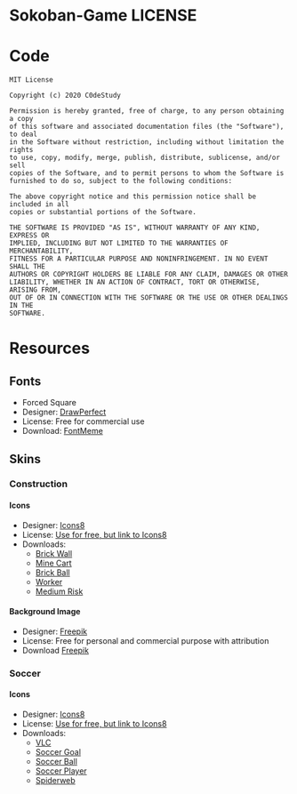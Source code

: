 # Sokoban-Game LICENSE

# Code
```
MIT License

Copyright (c) 2020 C0deStudy

Permission is hereby granted, free of charge, to any person obtaining a copy
of this software and associated documentation files (the "Software"), to deal
in the Software without restriction, including without limitation the rights
to use, copy, modify, merge, publish, distribute, sublicense, and/or sell
copies of the Software, and to permit persons to whom the Software is
furnished to do so, subject to the following conditions:

The above copyright notice and this permission notice shall be included in all
copies or substantial portions of the Software.

THE SOFTWARE IS PROVIDED "AS IS", WITHOUT WARRANTY OF ANY KIND, EXPRESS OR
IMPLIED, INCLUDING BUT NOT LIMITED TO THE WARRANTIES OF MERCHANTABILITY,
FITNESS FOR A PARTICULAR PURPOSE AND NONINFRINGEMENT. IN NO EVENT SHALL THE
AUTHORS OR COPYRIGHT HOLDERS BE LIABLE FOR ANY CLAIM, DAMAGES OR OTHER
LIABILITY, WHETHER IN AN ACTION OF CONTRACT, TORT OR OTHERWISE, ARISING FROM,
OUT OF OR IN CONNECTION WITH THE SOFTWARE OR THE USE OR OTHER DEALINGS IN THE
SOFTWARE.
```

# Resources

## Fonts
+ Forced Square
+ Designer: [DrawPerfect](https://drawperfect.com)
+ License: Free for commercial use
+ Download: [FontMeme](https://fontmeme.com/fonts/forced-square-font)

## Skins

### Construction
#### Icons
+ Designer: [Icons8](https://icons8.com)
+ License: [Use for free, but link to Icons8](https://icons8.com/license)
+ Downloads:
  - [Brick Wall](https://icons8.com/icons/set/brick-wall)
  - [Mine Cart](https://icons8.com/icons/set/mine-cart)
  - [Brick Ball](https://icons8.com/icons/set/brick-emoji)
  - [Worker](https://icons8.com/icons/set/worker-male--v1)
  - [Medium Risk](https://icons8.com/icons/set/medium-risk)
#### Background Image
+ Designer: [Freepik](https://www.freepik.com/)
+ License: Free for personal and commercial purpose with attribution
+ Download [Freepik](https://www.freepik.com/free-vector/building-city-illustration-flat-design_899114.htm#page=1&query=construction%20building&position=26)

### Soccer
#### Icons
+ Designer: [Icons8](https://icons8.com)
+ License: [Use for free, but link to Icons8](https://icons8.com/license)
+ Downloads:
  - [VLC](https://icons8.com/icon/Jl4RFd9wbcRM/vlc)
  - [Soccer Goal](https://icons8.com/icons/set/soccer-goal)
  - [Soccer Ball](https://icons8.com/icon/52304/soccer-ball)
  - [Soccer Player](https://icons8.com/icons/set/beach-soccer)
  - [Spiderweb](https://icons8.com/icons/set/spiderweb)
